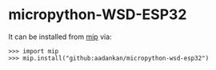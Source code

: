 # micropython-WSD-ESP32


It can be installed from [mip](https://docs.micropython.org/en/latest/reference/packages.html#installing-packages-with-mip) via:
```
>>> import mip
>>> mip.install("github:aadankan/micropython-wsd-esp32")
```